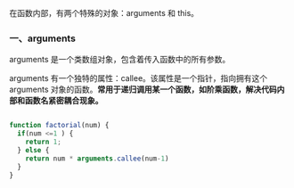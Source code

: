 
在函数内部，有两个特殊的对象：arguments 和 this。

### 一、arguments

arguments 是一个类数组对象，包含着传入函数中的所有参数。

arguments 有一个独特的属性：callee。该属性是一个指针，指向拥有这个 arguments 对象的函数。**常用于递归调用某一个函数，如阶乘函数，解决代码内部和函数名紧密耦合现象。**

```javascript

function factorial(num) {
  if(num <=1 ) {
    return 1;
  } else {
    return num * arguments.callee(num-1)
  }
}


```
